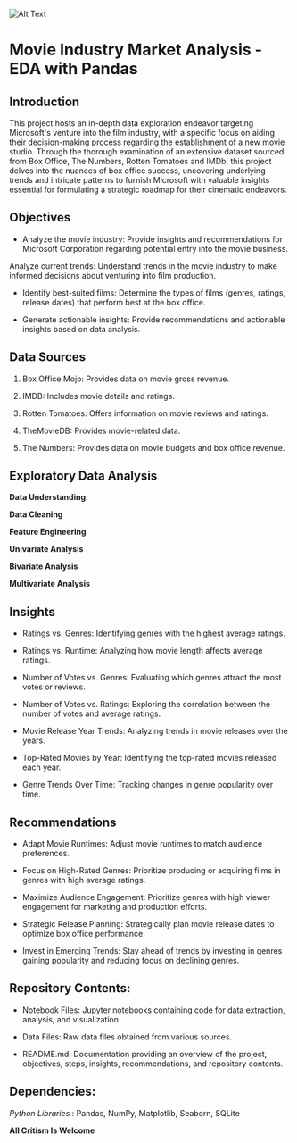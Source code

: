 ![Alt Text](https://variety.com/wp-content/uploads/2017/03/movie-business-consumer-demand.jpg?w=1000&h=562&crop=1&resize=681%2C383)
# Movie Industry Market Analysis - EDA with Pandas

## Introduction

This project hosts an in-depth data exploration endeavor targeting Microsoft's venture into the film industry, with a specific focus on aiding their decision-making process regarding the establishment of a new movie studio. Through the thorough examination of an extensive dataset sourced from Box Office, The Numbers, Rotten Tomatoes and IMDb, this project delves into the nuances of box office success, uncovering underlying trends and intricate patterns to furnish Microsoft with valuable insights essential for formulating a strategic roadmap for their cinematic endeavors.

## Objectives

* Analyze the movie industry: Provide insights and recommendations for Microsoft Corporation regarding potential entry into the movie business.
  
Analyze current trends: Understand trends in the movie industry to make informed decisions about venturing into film production.

* Identify best-suited films: Determine the types of films (genres, ratings, release dates) that perform best at the box office.

* Generate actionable insights: Provide recommendations and actionable insights based on data analysis.

## Data Sources

1. Box Office Mojo: Provides data on movie gross revenue.

2. IMDB: Includes movie details and ratings.

3. Rotten Tomatoes: Offers information on movie reviews and ratings.

4. TheMovieDB: Provides movie-related data.

5. The Numbers: Provides data on movie budgets and box office revenue.

## Exploratory Data Analysis

**Data Understanding:**

**Data Cleaning**

**Feature Engineering**

**Univariate Analysis**

**Bivariate Analysis**

**Multivariate Analysis**

## Insights
* Ratings vs. Genres: Identifying genres with the highest average ratings.

* Ratings vs. Runtime: Analyzing how movie length affects average ratings.

* Number of Votes vs. Genres: Evaluating which genres attract the most votes or reviews.

* Number of Votes vs. Ratings: Exploring the correlation between the number of votes and average ratings.

* Movie Release Year Trends: Analyzing trends in movie releases over the years.

* Top-Rated Movies by Year: Identifying the top-rated movies released each year.

* Genre Trends Over Time: Tracking changes in genre popularity over time.

## Recommendations

* Adapt Movie Runtimes: Adjust movie runtimes to match audience preferences.

* Focus on High-Rated Genres: Prioritize producing or acquiring films in genres with high average ratings.

* Maximize Audience Engagement: Prioritize genres with high viewer engagement for marketing and production efforts.
* Strategic Release Planning: Strategically plan movie release dates to optimize box office performance.
* Invest in Emerging Trends: Stay ahead of trends by investing in genres gaining popularity and reducing focus on declining genres.

## Repository Contents:
* Notebook Files: Jupyter notebooks containing code for data extraction, analysis, and visualization.

* Data Files: Raw data files obtained from various sources.
* README.md: Documentation providing an overview of the project, objectives, steps, insights, recommendations, and repository contents.

## Dependencies:

_Python Libraries_ : Pandas, NumPy, Matplotlib, Seaborn, SQLite

**All Critism Is Welcome**
